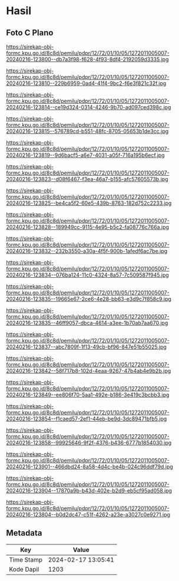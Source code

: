 # Hasil

## Foto C Plano

https://sirekap-obj-formc.kpu.go.id/8c8d/pemilu/pdpr/12/72/01/10/05/1272011005007-20240216-123800--db7a3f98-f628-4f93-8df4-2192059d3335.jpg

https://sirekap-obj-formc.kpu.go.id/8c8d/pemilu/pdpr/12/72/01/10/05/1272011005007-20240216-123810--229b6959-0ad4-41f4-9bc2-f6e3f821c32f.jpg

https://sirekap-obj-formc.kpu.go.id/8c8d/pemilu/pdpr/12/72/01/10/05/1272011005007-20240216-123814--ce19d324-0314-4246-9b70-ad097ced398c.jpg

https://sirekap-obj-formc.kpu.go.id/8c8d/pemilu/pdpr/12/72/01/10/05/1272011005007-20240216-123815--576789cd-b551-48fc-8705-05653b1de3cc.jpg

https://sirekap-obj-formc.kpu.go.id/8c8d/pemilu/pdpr/12/72/01/10/05/1272011005007-20240216-123819--9d6bacf5-a6e7-4031-a05f-716a195b6ecf.jpg

https://sirekap-obj-formc.kpu.go.id/8c8d/pemilu/pdpr/12/72/01/10/05/1272011005007-20240216-123823--d08f6467-f3ea-46a7-b155-afc57605573b.jpg

https://sirekap-obj-formc.kpu.go.id/8c8d/pemilu/pdpr/12/72/01/10/05/1272011005007-20240216-123825--be4ca5f2-60e5-439b-8763-182d752c2233.jpg

https://sirekap-obj-formc.kpu.go.id/8c8d/pemilu/pdpr/12/72/01/10/05/1272011005007-20240216-123828--189949cc-9115-4e95-b5c2-fa08776c766a.jpg

https://sirekap-obj-formc.kpu.go.id/8c8d/pemilu/pdpr/12/72/01/10/05/1272011005007-20240216-123832--232b3550-a30a-4f5f-900b-1afedf6ac7be.jpg

https://sirekap-obj-formc.kpu.go.id/8c8d/pemilu/pdpr/12/72/01/10/05/1272011005007-20240216-123834--076ba124-11c0-4324-8a57-7c509587f945.jpg

https://sirekap-obj-formc.kpu.go.id/8c8d/pemilu/pdpr/12/72/01/10/05/1272011005007-20240216-123835--19665e67-2ce6-4e28-bb63-e3d9c7f858c9.jpg

https://sirekap-obj-formc.kpu.go.id/8c8d/pemilu/pdpr/12/72/01/10/05/1272011005007-20240216-123835--46ff9057-dbca-4614-a3ee-1b70ab7aa670.jpg

https://sirekap-obj-formc.kpu.go.id/8c8d/pemilu/pdpr/12/72/01/10/05/1272011005007-20240216-123837--abc7809f-1f13-49cb-bf96-847e51b55025.jpg

https://sirekap-obj-formc.kpu.go.id/8c8d/pemilu/pdpr/12/72/01/10/05/1272011005007-20240216-123842--58f717b8-102d-4eaa-9267-47b4ab4e9b2b.jpg

https://sirekap-obj-formc.kpu.go.id/8c8d/pemilu/pdpr/12/72/01/10/05/1272011005007-20240216-123849--ee806f70-5aa1-492e-b186-3e419c3bcbb3.jpg

https://sirekap-obj-formc.kpu.go.id/8c8d/pemilu/pdpr/12/72/01/10/05/1272011005007-20240216-123854--f1caed57-2ef1-44eb-be9d-3dc89471bfb5.jpg

https://sirekap-obj-formc.kpu.go.id/8c8d/pemilu/pdpr/12/72/01/10/05/1272011005007-20240216-123858--99925646-9f2f-4376-b436-6777b1854030.jpg

https://sirekap-obj-formc.kpu.go.id/8c8d/pemilu/pdpr/12/72/01/10/05/1272011005007-20240216-123901--466dbd24-8a58-4d4c-be4b-024c96ddf79d.jpg

https://sirekap-obj-formc.kpu.go.id/8c8d/pemilu/pdpr/12/72/01/10/05/1272011005007-20240216-123904--17870a9b-b43d-402e-b2d9-eb5cf95ad058.jpg

https://sirekap-obj-formc.kpu.go.id/8c8d/pemilu/pdpr/12/72/01/10/05/1272011005007-20240216-123804--b0d2dc47-c51f-4262-a23e-a3027c0e9271.jpg


## Metadata

| Key        | Value               |
| ---------- | ------------------- |
| Time Stamp | 2024-02-17 13:05:41 |
| Kode Dapil | 1203                |



